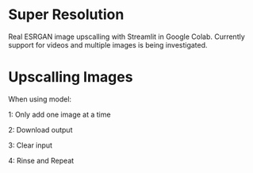 # Super Resolution
Real ESRGAN image upscalling with Streamlit in Google Colab.
Currently support for videos and multiple images is being investigated.

# Upscalling Images
When using model:

1: Only add one image at a time

2: Download output 

3: Clear input 

4: Rinse and Repeat
